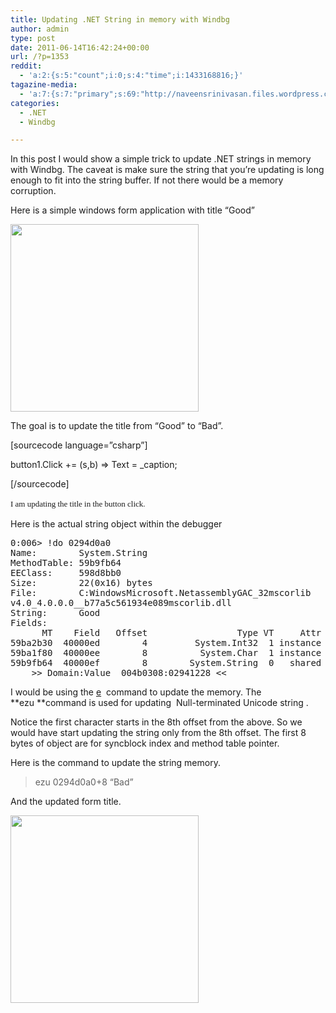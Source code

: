 ```yaml
---
title: Updating .NET String in memory with Windbg
author: admin
type: post
date: 2011-06-14T16:42:24+00:00
url: /?p=1353
reddit:
  - 'a:2:{s:5:"count";i:0;s:4:"time";i:1433168816;}'
tagazine-media:
  - 'a:7:{s:7:"primary";s:69:"http://naveensrinivasan.files.wordpress.com/2011/06/updatestring1.jpg";s:6:"images";a:2:{s:69:"http://naveensrinivasan.files.wordpress.com/2011/06/updatestring1.jpg";a:6:{s:8:"file_url";s:69:"http://naveensrinivasan.files.wordpress.com/2011/06/updatestring1.jpg";s:5:"width";s:3:"301";s:6:"height";s:3:"300";s:4:"type";s:5:"image";s:4:"area";s:5:"90300";s:9:"file_path";s:0:"";}s:59:"http://naveensrinivasan.files.wordpress.com/2011/06/bad.jpg";a:6:{s:8:"file_url";s:59:"http://naveensrinivasan.files.wordpress.com/2011/06/bad.jpg";s:5:"width";s:3:"301";s:6:"height";s:3:"300";s:4:"type";s:5:"image";s:4:"area";s:5:"90300";s:9:"file_path";s:0:"";}}s:6:"videos";a:0:{}s:11:"image_count";s:1:"2";s:6:"author";s:8:"11476521";s:7:"blog_id";s:8:"11168708";s:9:"mod_stamp";s:19:"2011-06-14 16:42:24";}'
categories:
  - .NET
  - Windbg

---
```

In this post I would show a simple trick to update .NET strings in memory with Windbg. The caveat is make sure the string that you&#8217;re updating is long enough to fit into the string buffer. If not there would be a memory corruption.

Here is a simple windows form application with title &#8220;Good&#8221;

[<img class="alignnone size-full wp-image-1356" title="updatestring" src="http://104.197.135.42/wp-content/uploads/2011/06/updatestring13.jpg" alt="" width="301" height="300" />][1]

The goal is to update the title from &#8220;Good&#8221; to &#8220;Bad&#8221;.

[sourcecode language=&#8221;csharp&#8221;]

button1.Click += (s,b) => Text = _caption;

[/sourcecode]

<span class="Apple-style-span" style="font-family:Georgia, 'Times New Roman', 'Bitstream Charter', Times, serif;font-size:13px;line-height:19px;white-space:normal;">I am updating the title in the button click.</span>

Here is the actual string object within the debugger

<pre>0:006&gt; !do 0294d0a0
Name:        System.String
MethodTable: 59b9fb64
EEClass:     598d8bb0
Size:        22(0x16) bytes
File:        C:WindowsMicrosoft.NetassemblyGAC_32mscorlib
v4.0_4.0.0.0__b77a5c561934e089mscorlib.dll
String:      Good
Fields:
      MT    Field   Offset                 Type VT     Attr    Value Name
59ba2b30  40000ed        4         System.Int32  1 instance        4 m_stringLength
59ba1f80  40000ee        8          System.Char  1 instance       47 m_firstChar
59b9fb64  40000ef        8        System.String  0   shared   static Empty
    &gt;&gt; Domain:Value  004b0308:02941228 &lt;&lt;</pre>

I would be using the <a title="e" href="http://msdn.microsoft.com/en-us/library/ff545308(VS.85).aspx" target="_blank">e</a>  command to update the memory. The **ezu **command is used for updating  Null-terminated Unicode string .

Notice the first character starts in the 8th offset from the above. So we would have start updating the string only from the 8th offset. The first 8 bytes of object are for syncblock index and method table pointer.

Here is the command to update the string memory.

> ezu 0294d0a0+8 &#8220;Bad&#8221;

And the updated form title.

[<img class="alignnone size-full wp-image-1358" title="bad" src="http://104.197.135.42/wp-content/uploads/2011/06/bad2.jpg" alt="" width="301" height="300" />][2]

 [1]: http://104.197.135.42/wp-content/uploads/2011/06/updatestring13.jpg
 [2]: http://104.197.135.42/wp-content/uploads/2011/06/bad2.jpg